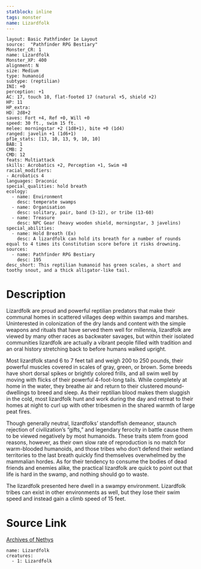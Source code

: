 ```yaml
---
statblock: inline
tags: monster
name: Lizardfolk
---
```

```statblock
layout: Basic Pathfinder 1e Layout
source:  "Pathfinder RPG Bestiary"
Monster_CR: 1
name: Lizardfolk
Monster_XP: 400
alignment: N
size: Medium
type: humanoid
subtype: (reptilian)
INI: +0
perception: +1
AC: 17, touch 10, flat-footed 17 (natural +5, shield +2)
HP: 11
HP_extra: 
HD: 2d8+2
saves: Fort +4, Ref +0, Will +0
speed: 30 ft., swim 15 ft.
melee: morningstar +2 (1d8+1), bite +0 (1d4)
ranged: javelin +1 (1d6+1)
pf1e_stats: [13, 10, 13, 9, 10, 10]
BAB: 1
CMB: 2
CMD: 12
feats: Multiattack
skills: Acrobatics +2, Perception +1, Swim +8
racial_modifiers:
- Acrobatics 4
languages: Draconic
special_qualities: hold breath
ecology:
  - name: Environment
    desc: temperate swamps
  - name: Organisation
    desc: solitary, pair, band (3-12), or tribe (13-60)
  - name: Treasure
    desc: NPC Gear (heavy wooden shield, morningstar, 3 javelins)
special_abilities:
  - name: Hold Breath (Ex)
    desc: A lizardfolk can hold its breath for a number of rounds equal to 4 times its Constitution score before it risks drowning.
sources:
  - name: Pathfinder RPG Bestiary
    desc: 195
desc_short: This reptilian humanoid has green scales, a short and toothy snout, and a thick alligator-like tail.
```
# Description
Lizardfolk are proud and powerful reptilian predators that make their communal homes in scattered villages deep within swamps and marshes. Uninterested in colonization of the dry lands and content with the simple weapons and rituals that have served them well for millennia, lizardfolk are viewed by many other races as backwater savages, but within their isolated communities lizardfolk are actually a vibrant people filled with tradition and an oral history stretching back to before humans walked upright.

Most lizardfolk stand 6 to 7 feet tall and weigh 200 to 250 pounds, their powerful muscles covered in scales of gray, green, or brown. Some breeds have short dorsal spikes or brightly colored frills, and all swim well by moving with flicks of their powerful 4-foot-long tails. While completely at home in the water, they breathe air and return to their clustered mound-dwellings to breed and sleep. As their reptilian blood makes them sluggish in the cold, most lizardfolk hunt and work during the day and retreat to their homes at night to curl up with other tribesmen in the shared warmth of large peat fires.

Though generally neutral, lizardfolks’ standoffish demeanor, staunch rejection of civilization’s “gifts,” and legendary ferocity in battle cause them to be viewed negatively by most humanoids. These traits stem from good reasons, however, as their own slow rate of reproduction is no match for warm-blooded humanoids, and those tribes who don’t defend their wetland territories to the last breath quickly find themselves overwhelmed by the mammalian hordes. As for their tendency to consume the bodies of dead friends and enemies alike, the practical lizardfolk are quick to point out that life is hard in the swamp, and nothing should go to waste.

The lizardfolk presented here dwell in a swampy environment. Lizardfolk tribes can exist in other environments as well, but they lose their swim speed and instead gain a climb speed of 15 feet.
# Source Link
[Archives of Nethys](https://aonprd.com/MonsterDisplay.aspx?ItemName=Lizardfolk)
```encounter-table
name: Lizardfolk
creatures:
  - 1: Lizardfolk
```
